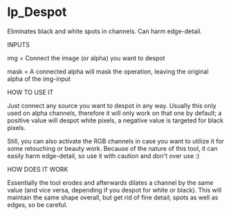 # lp_Despot

Eliminates black and white spots in channels. Can harm edge-detail.

INPUTS

img = Connect the image (or alpha) you want to despot

mask = A connected alpha will mask the operation, leaving the original alpha of the img-input


HOW TO USE IT

Just connect any source you want to despot in any way. Usually this only used on alpha channels, therefore it will only work on that one by default; a positive value will despot white pixels, a negative value is targeted for black pixels.

Still, you can also activate the RGB channels in case you want to utilize it for some retouching or beauty work.
Because of the nature of this tool, it can easily harm edge-detail, so use it with caution and don't over use :)

HOW DOES IT WORK

Essentially the tool erodes and afterwards dilates a channel by the same value (and vice versa, depending if you despot for white or black). This will maintain the same shape overall, but get rid of fine detail; spots as well as edges, so be careful.
